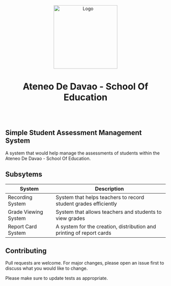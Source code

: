  <div align="center">
    <img src="https://i.ibb.co/mHw4WqW/download.png" alt="Logo" width="200">
  <h1 align="center"> Ateneo De Davao - School Of Education</h1>
</div>

<br>
<br>


## Simple Student Assessment Management System

A system that would help manage the assessments of students within the Ateneo De Davao - School Of Education.






## Subsytems

| System                         | Description                                                          |
| ---------------------          | -------------------------------------------------------              |
| Recording System               | System that helps teachers to record student grades efficiently      |
| Grade Viewing System           | System that allows teachers and students to view grades              |
| Report Card System             | A system for the creation, distribution and printing of report cards |




## Contributing
Pull requests are welcome. For major changes, please open an issue first to discuss what you would like to change.

Please make sure to update tests as appropriate.


